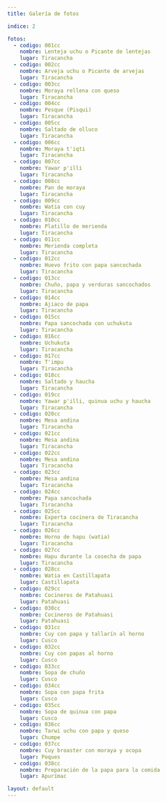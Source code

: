 ```yaml
---
title: Galería de fotos

indice: 2

fotos:
  - codigo: 001cc
    nombre: Lenteja uchu o Picante de lentejas
    lugar: Tiracancha
  - codigo: 002cc
    nombre: Arveja uchu o Picante de arvejas
    lugar: Tiracancha
  - codigo: 003cc
    nombre: Moraya rellena con queso
    lugar: Tiracancha
  - codigo: 004cc
    nombre: Pesque (Pisqui)
    lugar: Tiracancha
  - codigo: 005cc
    nombre: Saltado de olluco
    lugar: Tiracancha
  - codigo: 006cc
    nombre: Moraya t'iqti
    lugar: Tiracancha
  - codigo: 007cc
    nombre: Yawar p'illi
    lugar: Tiracancha
  - codigo: 008cc
    nombre: Pan de moraya
    lugar: Tiracancha
  - codigo: 009cc
    nombre: Watia con cuy
    lugar: Tiracancha
  - codigo: 010cc
    nombre: Platillo de merienda
    lugar: Tiracancha
  - codigo: 011cc
    nombre: Merienda completa
    lugar: Tiracancha
  - codigo: 012cc
    nombre: Huevo frito con papa sancochada
    lugar: Tiracancha
  - codigo: 013cc
    nombre: Chuño, papa y verduras sancochados
    lugar: Tiracancha
  - codigo: 014cc
    nombre: Ajiaco de papa
    lugar: Tiracancha
  - codigo: 015cc
    nombre: Papa sancochada con uchukuta
    lugar: Tiracancha
  - codigo: 016cc
    nombre: Uchukuta
    lugar: Tiracancha
  - codigo: 017cc
    nombre: T'impu
    lugar: Tiracancha
  - codigo: 018cc
    nombre: Saltado y haucha
    lugar: Tiracancha
  - codigo: 019cc
    nombre: Yawar p'illi, quinua uchu y haucha
    lugar: Tiracancha
  - codigo: 020cc
    nombre: Mesa andina
    lugar: Tiracancha
  - codigo: 021cc
    nombre: Mesa andina
    lugar: Tiracancha
  - codigo: 022cc
    nombre: Mesa andina
    lugar: Tiracancha
  - codigo: 023cc
    nombre: Mesa andina
    lugar: Tiracancha
  - codigo: 024cc
    nombre: Papa sancochada
    lugar: Tiracancha
  - codigo: 025cc
    nombre: Experta cocinera de Tiracancha
    lugar: Tiracancha
  - codigo: 026cc
    nombre: Horno de hapu (watia)
    lugar: Tiracancha
  - codigo: 027cc
    nombre: Hapu durante la cosecha de papa
    lugar: Tiracancha
  - codigo: 028cc
    nombre: Watia en Castillapata
    lugar: Castillapata
  - codigo: 029cc
    nombre: Cocineros de Patahuasi
    lugar: Patahuasi
  - codigo: 030cc
    nombre: Cocineros de Patahuasi
    lugar: Patahuasi
  - codigo: 031cc
    nombre: Cuy con papa y tallarín al horno
    lugar: Cusco
  - codigo: 032cc
    nombre: Cuy con papas al horno
    lugar: Cusco
  - codigo: 033cc
    nombre: Sopa de chuño
    lugar: Cusco
  - codigo: 034cc
    nombre: Sopa con papa frita
    lugar: Cusco
  - codigo: 035cc
    nombre: Sopa de quinua con papa
    lugar: Cusco
  - codigo: 036cc
    nombre: Tarwi uchu con papa y queso
    lugar: Chumpe
  - codigo: 037cc
    nombre: Cuy broaster con moraya y ocopa
    lugar: Poques
  - codigo: 038cc
    nombre: Preparación de la papa para la comida
    lugar: Apurímac

layout: default
---
```

